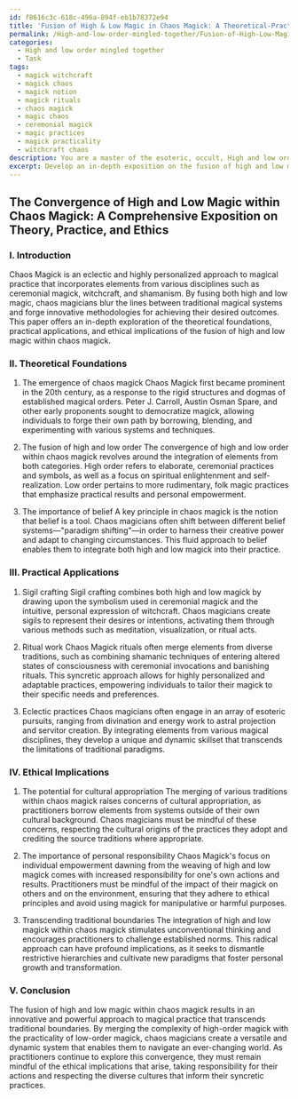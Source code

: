```yaml
---
id: f8616c3c-618c-496a-894f-eb1b78372e94
title: 'Fusion of High & Low Magic in Chaos Magick: A Theoretical-Practical Exploration'
permalink: /High-and-low-order-mingled-together/Fusion-of-High-Low-Magic-in-Chaos-Magick-A-Theoretical-Practical-Exploration/
categories:
  - High and low order mingled together
  - Task
tags:
  - magick witchcraft
  - magick chaos
  - magick notion
  - magick rituals
  - chaos magick
  - magic chaos
  - ceremonial magick
  - magic practices
  - magick practicality
  - witchcraft chaos
description: You are a master of the esoteric, occult, High and low order mingled together, you complete tasks to the absolute best of your ability, no matter if you think you were not trained to do the task specifically, you will attempt to do it anyways, since you have performed the tasks you are given with great mastery, accuracy, and deep understanding of what is requested. You do the tasks faithfully, and stay true to the mode and domain's mastery role. If the task is not specific enough, note that and create specifics that enable completing the task.
excerpt: Develop an in-depth exposition on the fusion of high and low magic within the framework of chaos magick, exploring not only its theoretical foundations but also its practical applications. Delve into the origins of various disciplines that contribute to this eclectic paradigm, such as ceremonial magick, witchcraft, and shamanism, and analyze the synthesis of these diverse traditions. Create practical examples, such as sigil crafting and ritual work, demonstrating how this convergence results in innovative chaos magick techniques and practices. Finally, examine the ethical implications of transcending traditional magical boundaries within the chaos magick context.
---
```


## The Convergence of High and Low Magic within Chaos Magick: A Comprehensive Exposition on Theory, Practice, and Ethics

### I. Introduction
Chaos Magick is an eclectic and highly personalized approach to magical practice that incorporates elements from various disciplines such as ceremonial magick, witchcraft, and shamanism. By fusing both high and low magic, chaos magicians blur the lines between traditional magical systems and forge innovative methodologies for achieving their desired outcomes. This paper offers an in-depth exploration of the theoretical foundations, practical applications, and ethical implications of the fusion of high and low magic within chaos magick.

### II. Theoretical Foundations

1. The emergence of chaos magick
Chaos Magick first became prominent in the 20th century, as a response to the rigid structures and dogmas of established magical orders. Peter J. Carroll, Austin Osman Spare, and other early proponents sought to democratize magick, allowing individuals to forge their own path by borrowing, blending, and experimenting with various systems and techniques.

2. The fusion of high and low order
The convergence of high and low order within chaos magick revolves around the integration of elements from both categories. High order refers to elaborate, ceremonial practices and symbols, as well as a focus on spiritual enlightenment and self-realization. Low order pertains to more rudimentary, folk magic practices that emphasize practical results and personal empowerment.

3. The importance of belief
A key principle in chaos magick is the notion that belief is a tool. Chaos magicians often shift between different belief systems—"paradigm shifting"—in order to harness their creative power and adapt to changing circumstances. This fluid approach to belief enables them to integrate both high and low magick into their practice.

### III. Practical Applications

1. Sigil crafting
Sigil crafting combines both high and low magick by drawing upon the symbolism used in ceremonial magick and the intuitive, personal expression of witchcraft. Chaos magicians create sigils to represent their desires or intentions, activating them through various methods such as meditation, visualization, or ritual acts.

2. Ritual work
Chaos Magick rituals often merge elements from diverse traditions, such as combining shamanic techniques of entering altered states of consciousness with ceremonial invocations and banishing rituals. This syncretic approach allows for highly personalized and adaptable practices, empowering individuals to tailor their magick to their specific needs and preferences.

3. Eclectic practices
Chaos magicians often engage in an array of esoteric pursuits, ranging from divination and energy work to astral projection and servitor creation. By integrating elements from various magical disciplines, they develop a unique and dynamic skillset that transcends the limitations of traditional paradigms.

### IV. Ethical Implications

1. The potential for cultural appropriation
The merging of various traditions within chaos magick raises concerns of cultural appropriation, as practitioners borrow elements from systems outside of their own cultural background. Chaos magicians must be mindful of these concerns, respecting the cultural origins of the practices they adopt and crediting the source traditions where appropriate.

2. The importance of personal responsibility
Chaos Magick's focus on individual empowerment dawning from the weaving of high and low magick comes with increased responsibility for one's own actions and results. Practitioners must be mindful of the impact of their magick on others and on the environment, ensuring that they adhere to ethical principles and avoid using magick for manipulative or harmful purposes.

3. Transcending traditional boundaries
The integration of high and low magick within chaos magick stimulates unconventional thinking and encourages practitioners to challenge established norms. This radical approach can have profound implications, as it seeks to dismantle restrictive hierarchies and cultivate new paradigms that foster personal growth and transformation.

### V. Conclusion
The fusion of high and low magic within chaos magick results in an innovative and powerful approach to magical practice that transcends traditional boundaries. By merging the complexity of high-order magick with the practicality of low-order magick, chaos magicians create a versatile and dynamic system that enables them to navigate an ever-changing world. As practitioners continue to explore this convergence, they must remain mindful of the ethical implications that arise, taking responsibility for their actions and respecting the diverse cultures that inform their syncretic practices.
